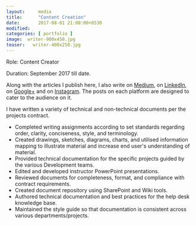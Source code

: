 ```yaml
---
layout:     media
title:      "Content Creation"
date:       2017-08-01 21:00:00+0530
modified:   
categories: [ portfolio ]
image:  writer-900x450.jpg
teaser:   writer-400x250.jpg
---
```

Role:     Content Creator

Duration: September 2017 till date.

Along with the articles I publish here, I also write on [Medium](https://medium.com/@raravi), on [LinkedIn](https://www.linkedin.com/in/amith-raravi-82b525139), on [Google+](https://plus.google.com/+AmithRaravi) and on [Instagram](https://www.instagram.com/the.raravi.chronicles). The posts on each platform are designed to cater to the audience on it.

I have written a variety of technical and non-technical documents per the projects contract.
* Completed writing assignments according to set standards regarding order, clarity, conciseness, style, and terminology.
* Created drawings, sketches, diagrams, charts, and utilised information mapping to illustrate material and increase end user's understanding of material.
* Provided technical documentation for the specific projects guided by the various Development teams.
* Edited and developed instructor PowerPoint presentations.
* Reviewed documents for completeness, format, and compliance with contract
requirements.
* Created document repository using SharePoint and Wiki tools.
* Authored technical documentation and best practices for the help desk knowledge base.
* Maintained the style guide so that documentation is consistent across various
departments/projects.

